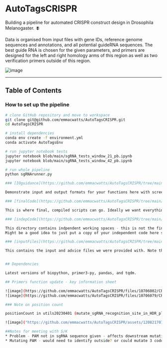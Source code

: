 # AutoTagsCRISPR

Building a pipeline for automated CRISPR construct design in Drosophila Melanogaster. :fly:

Data is organised from input files with gene IDs, reference genome sequences and annotations, and all potential guideRNA sequences.
The best guide RNA is chosen for the given parameters, and primers are designed for the left and right homology arms of this region
as well as two verification primers outside of this region.

![image](https://user-images.githubusercontent.com/120821707/210607784-b8ccab0c-a99f-46fc-afdc-5f6f702fe3a1.png)

---

## Table of Contents

### How to set up the pipeline
```bash
# clone GitHub repository and move to workspace
git clone git@github.com/emmacwatts/AutoTagsCRISPR.git
cd AutoTagsCRISPR

# install dependencies
conda env create -f environment.yml
conda activate AutoTagsEnv

# run jupyter notebook tests
jupyter notebook blob/main/sgRNA_tests_window_21_pb.ipynb
jupyter notebook blob/main/sgRNA_tests_window_42_pb.ipynb

# run whole pipeline
python sgRNArunner.py

### [IOguidance](https://github.com/emmacwatts/AutoTagsCRISPR/tree/main/IOguidance)

Demonstrate input and output formats for your functions here with screenshots/descriptions. This will ensure our different code sections match up.

### [finalCode](https://github.com/emmacwatts/AutoTagsCRISPR/tree/main/finalCode)

This is where final, compiled scripts can go. Ideally we want everything we want to package in this directory only.

### [indepCode](https://github.com/emmacwatts/AutoTagsCRISPR/tree/main/indepCode)

This directory contains indpendent working spaces - this is not the final code.
Might be a good idea to just put a copy of your independent code here so others can see it/move snippets to our final code, etc.

### [inputFiles](https://github.com/emmacwatts/AutoTagsCRISPR/tree/main/inputfiles)

This contains the input and advice files we were provided with. Note that .fasta and.gtf files were too large to save here.


## Dependencies

Latest versions of biopython, primer3-py, pandas, and tqdm.

## Primers function update - key information sheet

![image](https://github.com/emmacwatts/AutoTagsCRISPR/files/10706002/CRISPR.primers.workflow.pdf)
![image](https://github.com/emmacwatts/AutoTagsCRISPR/files/10706079/CRISPR.primers.workflow.pdf)

### Note on position count

positionCount in utils20230401 (mutate_sgRNA_recognition_site_in_HDR_plasmid function) indicates the number of bases in the segment highlighted in red in the two possible scenarios.

![image]("https://github.com/emmacwatts/AutoTagsCRISPR/assets/120821707/09faf6d0-a22b-4d64-82d9-071158f65e63">)

##Notes for meeting with S/K
* Problem - PAM not in sgRNA sequence given - affects downstream mutation
* Mutating PAM - would need to identify outside? or could mutate 3 codons in every case, but then primers might not work
